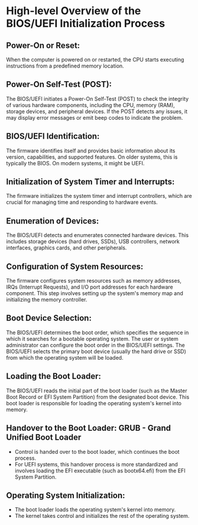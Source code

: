 
# High-level Overview of the BIOS/UEFI Initialization Process

## Power-On or Reset:

When the computer is powered on or restarted, the CPU starts executing instructions from a predefined memory location.

## Power-On Self-Test (POST):

The BIOS/UEFI initiates a Power-On Self-Test (POST) to check the integrity of various hardware components, including the CPU, memory (RAM), storage devices, and peripheral devices.
If the POST detects any issues, it may display error messages or emit beep codes to indicate the problem.

## BIOS/UEFI Identification:

The firmware identifies itself and provides basic information about its version, capabilities, and supported features.
On older systems, this is typically the BIOS. On modern systems, it might be UEFI.

##  Initialization of System Timer and Interrupts:

The firmware initializes the system timer and interrupt controllers, which are crucial for managing time and responding to hardware events.

## Enumeration of Devices:

The BIOS/UEFI detects and enumerates connected hardware devices. This includes storage devices (hard drives, SSDs), USB controllers, network interfaces, graphics cards, and other peripherals.

## Configuration of System Resources:

The firmware configures system resources such as memory addresses, IRQs (Interrupt Requests), and I/O port addresses for each hardware component.
This step involves setting up the system's memory map and initializing the memory controller.

## Boot Device Selection:

The BIOS/UEFI determines the boot order, which specifies the sequence in which it searches for a bootable operating system.
The user or system administrator can configure the boot order in the BIOS/UEFI settings.
The BIOS/UEFI selects the primary boot device (usually the hard drive or SSD) from which the operating system will be loaded.

## Loading the Boot Loader:

The BIOS/UEFI reads the initial part of the boot loader (such as the Master Boot Record or EFI System Partition) from the designated boot device.
This boot loader is responsible for loading the operating system's kernel into memory.

## Handover to the Boot Loader: GRUB - Grand Unified Boot Loader

* Control is handed over to the boot loader, which continues the boot process.
* For UEFI systems, this handover process is more standardized and involves loading the EFI executable (such as bootx64.efi) from the EFI System Partition.

## Operating System Initialization:

* The boot loader loads the operating system's kernel into memory.
* The kernel takes control and initializes the rest of the operating system.